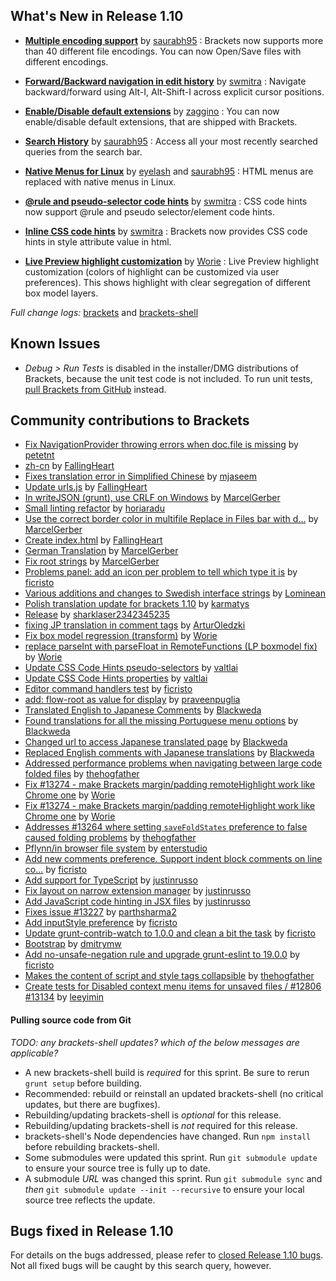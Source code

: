 What's New in Release 1.10
-------------------------

*  **[Multiple encoding support](https://github.com/adobe/brackets/pull/13412)** by [saurabh95](https://github.com/saurabh95) :
Brackets now supports more than 40 different file encodings. You can now Open/Save files with different encodings.
 
*  **[Forward/Backward navigation in edit history](https://github.com/adobe/brackets/pull/13418)** by [swmitra](https://github.com/swmitra) :
Navigate backward/forward using Alt-I, Alt-Shift-I across explicit cursor positions.
 
*  **[Enable/Disable default extensions](https://github.com/adobe/brackets/pull/13136)** by [zaggino](https://github.com/zaggino) :
You can now enable/disable default extensions, that are shipped with Brackets.
 
*  **[Search History](https://github.com/adobe/brackets/pull/13237)** by [saurabh95](https://github.com/saurabh95) :
Access all your most recently searched queries from the search bar. 
 
*  **[Native Menus for Linux](https://github.com/adobe/brackets-shell/pull/602)** by [eyelash](https://github.com/eyelash) and [saurabh95](https://github.com/saurabh95) :
HTML menus are replaced with native menus in Linux.
 
*  **[@rule and pseudo-selector code hints](https://github.com/adobe/brackets/pull/13295)** by [swmitra](https://github.com/swmitra) :
CSS code hints now support @rule and pseudo selector/element code hints. 
 
*  **[Inline CSS code hints](https://github.com/adobe/brackets/pull/13270)** by [swmitra](https://github.com/swmitra) :
Brackets now provides CSS code hints in style attribute value in html.

*  **[Live Preview highlight customization](https://github.com/adobe/brackets/pull/12949)** by [Worie](https://github.com/Worie) :
Live Preview highlight customization (colors of highlight can be customized via user preferences). This shows highlight with clear segregation of different box model layers.


_Full change logs:_ [brackets](https://github.com/adobe/brackets/compare/release-1.9...release-1.10#commits_bucket) and [brackets-shell](https://github.com/adobe/brackets-shell/compare/release-1.9...release-1.10#commits_bucket)



Known Issues
------------
* _Debug > Run Tests_ is disabled in the installer/DMG distributions of Brackets, because the unit test code is not included. To run unit tests, [pull Brackets from GitHub](https://github.com/adobe/brackets/wiki/How-to-Hack-on-Brackets#wiki-getcode) instead.


Community contributions to Brackets
-----------------------------------

* [Fix NavigationProvider throwing errors when doc.file is missing](https://github.com/adobe/brackets/pull/13492) by [petetnt](https://github.com/petetnt)
* [zh-cn](https://github.com/adobe/brackets/pull/13473) by [FallingHeart](https://github.com/FallingHeart)
* [Fixes translation error in Simplified Chinese](https://github.com/adobe/brackets/pull/13463) by [mjaseem](https://github.com/mjaseem)
* [Update urls.js](https://github.com/adobe/brackets/pull/13459) by [FallingHeart](https://github.com/FallingHeart)
* [In writeJSON (grunt), use CRLF on Windows](https://github.com/adobe/brackets/pull/13458) by [MarcelGerber](https://github.com/MarcelGerber)
* [Small linting refactor](https://github.com/adobe/brackets/pull/13452) by [horiaradu](https://github.com/horiaradu)
* [Use the correct border color in multifile Replace in Files bar with d…](https://github.com/adobe/brackets/pull/13449) by [MarcelGerber](https://github.com/MarcelGerber)
* [Create index.html](https://github.com/adobe/brackets/pull/13446) by [FallingHeart](https://github.com/FallingHeart)
* [German Translation](https://github.com/adobe/brackets/pull/13436) by [MarcelGerber](https://github.com/MarcelGerber)
* [Fix root strings](https://github.com/adobe/brackets/pull/13435) by [MarcelGerber](https://github.com/MarcelGerber)
* [Problems panel: add an icon per problem to tell which type it is](https://github.com/adobe/brackets/pull/13430) by [ficristo](https://github.com/ficristo)
* [Various additions and changes to Swedish interface strings](https://github.com/adobe/brackets/pull/13404) by [Lominean](https://github.com/Lominean)
* [Polish translation update for brackets 1.10](https://github.com/adobe/brackets/pull/13398) by [karmatys](https://github.com/karmatys)
* [Release](https://github.com/adobe/brackets/pull/13373) by [sharklaser2342345235](https://github.com/sharklaser2342345235)
* [fixing JP translation in comment tags](https://github.com/adobe/brackets/pull/13363) by [ArturOledzki](https://github.com/ArturOledzki)
* [Fix box model regression (transform)](https://github.com/adobe/brackets/pull/13357) by [Worie](https://github.com/Worie)
* [replace parseInt with parseFloat in RemoteFunctions (LP boxmodel fix)](https://github.com/adobe/brackets/pull/13353) by [Worie](https://github.com/Worie)
* [Update CSS Code Hints pseudo-selectors](https://github.com/adobe/brackets/pull/13345) by [valtlai](https://github.com/valtlai)
* [Update CSS Code Hints properties](https://github.com/adobe/brackets/pull/13344) by [valtlai](https://github.com/valtlai)
* [Editor command handlers test](https://github.com/adobe/brackets/pull/13337) by [ficristo](https://github.com/ficristo)
* [add: flow-root as value for display](https://github.com/adobe/brackets/pull/13334) by [praveenpuglia](https://github.com/praveenpuglia)
* [Translated English to Japanese Comments](https://github.com/adobe/brackets/pull/13327) by [Blackweda](https://github.com/Blackweda)
* [Found translations for all the missing Portuguese menu options](https://github.com/adobe/brackets/pull/13323) by [Blackweda](https://github.com/Blackweda)
* [Changed url to access Japanese translated page](https://github.com/adobe/brackets/pull/13321) by [Blackweda](https://github.com/Blackweda)
* [Replaced English comments with Japanese translations](https://github.com/adobe/brackets/pull/13320) by [Blackweda](https://github.com/Blackweda)
* [Addressed performance problems when navigating between large code folded files](https://github.com/adobe/brackets/pull/13310) by [thehogfather](https://github.com/thehogfather)
* [Fix #13274 - make Brackets margin/padding remoteHighlight work like Chrome one](https://github.com/adobe/brackets/pull/13297) by [Worie](https://github.com/Worie)
* [Fix #13274 - make Brackets margin/padding remoteHighlight work like Chrome one](https://github.com/adobe/brackets/pull/13288) by [Worie](https://github.com/Worie)
* [Addresses #13264 where setting `saveFoldStates` preference to false caused folding problems](https://github.com/adobe/brackets/pull/13269) by [thehogfather](https://github.com/thehogfather)
* [Pflynn/in browser file system](https://github.com/adobe/brackets/pull/13265) by [enterstudio](https://github.com/enterstudio)
* [Add new comments preference. Support indent block comments on line co…](https://github.com/adobe/brackets/pull/13254) by [ficristo](https://github.com/ficristo)
* [Add support for TypeScript](https://github.com/adobe/brackets/pull/13250) by [justinrusso](https://github.com/justinrusso)
* [Fix layout on narrow extension manager](https://github.com/adobe/brackets/pull/13245) by [justinrusso](https://github.com/justinrusso)
* [Add JavaScript code hinting in JSX files](https://github.com/adobe/brackets/pull/13243) by [justinrusso](https://github.com/justinrusso)
* [Fixes issue #13227](https://github.com/adobe/brackets/pull/13235) by [parthsharma2](https://github.com/parthsharma2)
* [Add inputStyle preference](https://github.com/adobe/brackets/pull/13216) by [ficristo](https://github.com/ficristo)
* [Update grunt-contrib-watch to 1.0.0 and clean a bit the task](https://github.com/adobe/brackets/pull/13215) by [ficristo](https://github.com/ficristo)
* [Bootstrap](https://github.com/adobe/brackets/pull/13208) by [dmitrymw](https://github.com/dmitrymw)
* [Add no-unsafe-negation rule and upgrade grunt-eslint to 19.0.0](https://github.com/adobe/brackets/pull/13199) by [ficristo](https://github.com/ficristo)
* [Makes the content of script and style tags collapsible](https://github.com/adobe/brackets/pull/13198) by [thehogfather](https://github.com/thehogfather)
* [Create tests for Disabled context menu items for unsaved files / #12806 #13134](https://github.com/adobe/brackets/pull/13178) by [leeyimin](https://github.com/leeyimin)


#### Pulling source code from Git
_TODO: any brackets-shell updates? which of the below messages are applicable?_

* A new brackets-shell build is _required_ for this sprint. Be sure to rerun `grunt setup` before building.
* Recommended: rebuild or reinstall an updated brackets-shell (no critical updates, but there are bugfixes).
* Rebuilding/updating brackets-shell is _optional_ for this release.
* Rebuilding/updating brackets-shell is _not_ required for this release.
* brackets-shell's Node dependencies have changed. Run `npm install` before rebuilding brackets-shell.
* Some submodules were updated this sprint. Run `git submodule update` to ensure your source tree is fully up to date.
* A submodule _URL_ was changed this sprint. Run `git submodule sync` and _then_ `git submodule update --init --recursive` to ensure your local source tree reflects the update.


Bugs fixed in Release 1.10
-------------------------
For details on the bugs addressed, please refer to [closed Release 1.10 bugs](https://github.com/adobe/brackets/issues?q=is%3Aclosed+milestone%3A%22Release+1.10%22). Not all fixed bugs will be caught by this search query, however.